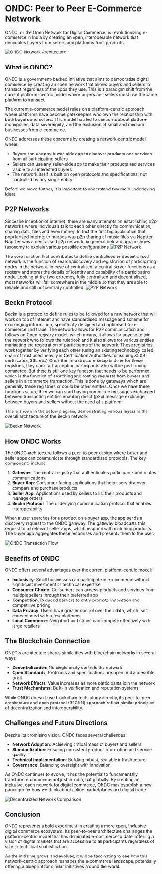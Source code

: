 
# ONDC: Peer to Peer E-Commerce Network

ONDC, or the Open Network for Digital Commerce, is revolutionizing e-commerce in India by creating an open, interoperable network that decouples buyers from sellers and platforms from products.

![ONDC Network Architecture](/Images/Blog/1.jpeg)

## What is ONDC?

ONDC is a government-backed initiative that aims to democratize digital commerce by creating an open network that allows buyers and sellers to transact regardless of the apps they use. This is a paradigm shift from the current platform-centric model where buyers and sellers must use the same platform to transact.

The current e-commerce model relies on a platform-centric approach where platforms have become gatekeepers who own the relationship with both buyers and sellers. This model has led to concerns about platform monopolies, data sovereignty, and the exclusion of small and medium businesses from e-commerce.

ONDC addresses these concerns by creating a network-centric model where:

- Buyers can use any buyer-side app to discover products and services from all participating sellers
- Sellers can use any seller-side app to make their products and services visible to all interested buyers
- The network itself is built on open protocols and specifications, not controlled by any single entity

Before we move further, it is important to understand two main underlaying ideas 

## P2P Networks

Since the inception of internet, there are many attempts on establishing p2p networks where individuals talk to each other directly for communication, sharing data, files and even money. In fact the first big application that popularised internet to masses was p2p sharing of music files via Napster. Napster was a centralised p2p network, in general below diagram shows taxonomy to explain various possible configurations
![P2P Network](/Images/Blog/2.jpeg)

The core function that contributes to define centralised or decentralised network is the function of search/discovery and registration of participating nodes in the network. In case of centralised, a central server functions as a registry and stores the details of identity and capability of a participating node. Looking at the two extremes, fully centralised and decentralised, most networks will fall somewhere in the middle so that they are able to reliable and still not centrally controlled. 
![P2P Network](/Images/Blog/3.jpeg)


## Beckn Protocol

Beckn is a protocol to define rules to be followed for a new network that will work on top of Internet and have standardised message and scheme for exchanging information, specifically designed and optimised for e-commerce and trade. The network allows for P2P communication and follows an Open registry model, which means, it allows for anyone to join the network who follows the rulebook and it also allows for various entities marinating the registration of participants of the network. These registries work together by verifying each other (using an existing technology called chain of trust used heavily in Certification Authorities for issuing X509 certificates, SSL etc.) Once the infrastructure setup is done for these registries, they can start accepting participants who will be performing commerce. But there is still one key function that needs to be performed, which is the function of searching and routing requests from buyers and sellers in a commerce transaction. This is done by gateways which are generally these registries or could be other entities. Once we have these functions setup, then we can start having commerce messages exchanged between transacting entities enabling direct (p2p) message exchange between buyers and sellers without the need of a platform. 

This is shown in the below diagram, demonstrating various layers in the overall architecture of the Beckn network. 

![Beckn Network](/Images/Blog/4.jpeg)

## How ONDC Works

The ONDC architecture follows a peer-to-peer design where buyer and seller apps can communicate through standardized protocols. The key components include:

1. **Gateway**: The central registry that authenticates participants and routes communications
2. **Buyer App**: Consumer-facing applications that help users discover, compare and purchase products
3. **Seller App**: Applications used by sellers to list their products and manage orders
4. **Beckn Protocol**: The underlying communication protocol that enables interoperability

When a user searches for a product on a buyer app, the app sends a discovery request to the ONDC gateway. The gateway broadcasts this request to all relevant seller apps, which respond with matching products. The buyer app aggregates these responses and presents them to the user.

![ONDC Transaction Flow](/Images/Blog/5.jpeg)

## Benefits of ONDC

ONDC offers several advantages over the current platform-centric model:

- **Inclusivity**: Small businesses can participate in e-commerce without significant investment or technical expertise
- **Consumer Choice**: Consumers can access products and services from multiple sellers through their preferred app
- **Competition**: Reduced barriers to entry promote innovation and competitive pricing
- **Data Privacy**: Users have greater control over their data, which isn't concentrated with a few platforms
- **Local Commerce**: Neighborhood stores can compete effectively with large retailers

## The Blockchain Connection

ONDC's architecture shares similarities with blockchain networks in several ways:

- **Decentralization**: No single entity controls the network
- **Open Standards**: Protocols and specifications are open and accessible to all
- **Network Effects**: Value increases as more participants join the network
- **Trust Mechanisms**: Built-in verification and reputation systems

While ONDC doesn't use blockchain technology directly, its peer-to-peer architecture and open protocol (BECKN) approach reflect similar principles of decentralization and interoperability.


## Challenges and Future Directions

Despite its promising vision, ONDC faces several challenges:

- **Network Adoption**: Achieving critical mass of buyers and sellers
- **Standardization**: Ensuring consistent product information and service quality
- **Technical Implementation**: Building robust, scalable infrastructure
- **Governance**: Balancing oversight with innovation

As ONDC continues to evolve, it has the potential to fundamentally transform e-commerce not just in India, but globally. By creating an inclusive, open network for digital commerce, ONDC may establish a new paradigm for how we think about online marketplaces and digital trade.

![Decentralized Network Comparison](/Images/Blog/6.jpeg)

## Conclusion

ONDC represents a bold experiment in creating a more open, inclusive digital commerce ecosystem. Its peer-to-peer architecture challenges the platform-centric model that has dominated e-commerce to date, offering a vision of digital markets that are accessible to all participants regardless of size or technical sophistication.

As the initiative grows and evolves, it will be fascinating to see how this network-centric approach reshapes the e-commerce landscape, potentially offering a blueprint for similar initiatives around the world.
